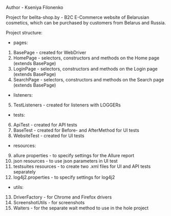 Author - Kseniya Filonenko

Project for belita-shop.by - B2C E-Commerce website of Belarusian cosmetics, 
which can be purchased by customers from Belarus and Russia.

Project structure:

* pages:
1. BasePage - created for WebDriver
2. HomePage - selectors, constructors and methods on the Home page (extends BasePage)
3. LoginPage - selectors, constructors and methods on the Login page (extends BasePage)
4. SearchPage - selectors, constructors and methods on the Search page (extends BasePage)
* listeners:
5. TestListeners - created for listeners with LOGGERs
* tests:
6. ApiTest - created for API tests
7. BaseTest - created for Before- and AfterMethod for UI tests
8. WebsiteTest - created for UI tests
* resources:
9. allure properties - to specify settings for the Allure report
10. json resources - to use json parameters in UI test
11. testsuites resources - to create two .xml files for UI and API tests separately
12. log4j2.properties - to specify settings for log4j2
* utils:
13. DriverFactory - for Chrome and Firefox drivers
14. ScreenshotUtils - for screenshots
15. Waiters - for the separate wait method to use in the hole project